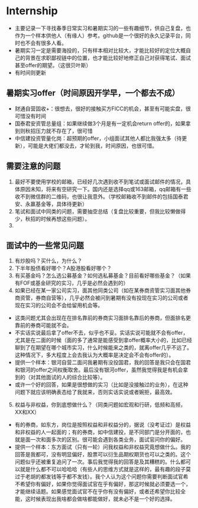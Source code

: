# Internship
- 主要记录一下寻找春季日常实习和暑期实习的一些有趣细节，供自己复盘，也作为一个样本供他人（有缘人）参考。github是一个很好的永久记录平台，同时也不会有很多人看。
- 暑期实习一定是需要海投的，只有样本相对比较大，才能比较好的定位大概自己的背景在求职鄙视链中的位置，也才能比较好地修正自己对获得笔试、面试甚至offer的期望。（这很贝叶斯）
- 有时间则更新

## 暑期实习offer（时间原因开学早，一个都去不成）
- 财通自营固收+：很想去，很好的接触买方FICC的机会，甚至有可能实盘，很可惜没有时间
- 国泰君安资管总量组：如果继续做3个月是有一定机会return offer的，如果拿到则秋招压力就不存在了，很可惜
- 中信建投资管量化岗：超预期的offer，小组面试其他人都比我强太多（待更新），可能是大佬们都没去，才轮到我，时间原因，也很可惜。

## 需要注意的问题

1. 最好不要使用学校的邮箱，已经好几次遇到收不到笔试或面试邮件的情况，具体原因未知，将来有空研究一下。国内还是选择qq或163邮箱，qq邮箱有一些收不到微信群的二维码，也很让我意外。（学校邮箱收不到邮件的包括国泰君安、永赢基金等，具体待更新）
3. 笔试和面试中同类的问题，需要抽空总结（复盘比较重要，但我比较懒做得少，秋招的时候再想这些问题）。
4. 



## 面试中的一些常见问题

1. 有炒股吗？买什么，为什么？
2. 下半年股债看好哪个？A股港股看好哪个？
3. 有买基金吗？怎么选公募基金？如何选私募基金？目前看好哪些基金？（如果有FOF或基金研究的实习，几乎是必然会遇到的）
4. 如果已经在某一家公司实习，面其他同类公司（如在某券商资管实习面其他券商资管，券商自营等），几乎必然会被问到暑期有没有投现在实习的公司或者现在实习的公司会不会给留用机会等。
- 这类问题尤其会出现在在排名靠前的券商实习面排名靠后的券商，但面排名更靠前的券商可能就不会。
- 不实话实说最后拿了offer不去，似乎也不妥。实话实说可能就不会有offer，尤其是在二面的时候（面的多了通常是能感受到拿offer概率大小的，比如已经聊到了在期望在哪个城市实习，什么时候能来之类的，就离offer几乎不远了。这种情况下，多大程度上会去我认为大概率是决定会不会有offer的）。
- 提供一个样本：银河自营二面问我暑期有没投国君，我的回答是我只会在国君和银河的offer之间权衡取舍。最后没有银河offer，虽然我觉得我是有机会拿到的（对其他面试的人的综合比较等）。
- 或许一个好的回答，如果是很想做的实习（比如是没接触过的业务），在这种问题下就应该明确表态给了我就来，否则实话实说或者婉拒，最高效。

5. 权益与非权益，你到底想做什么？（同类问题如宏观和行研，低频和高频，XX和XX）
- 有的券商，如东方，岗位是按照权益和非权益分的，据说（没考证过）是权益和非权益的人一起面的；有的券商，如中信建投，是不同部门是分开面的，也就是面一次和面多次的区别。很可能会遇到各类业务，面试官问你的偏好。
- 提供一个样本：东方面试（只有一轮）问我权益和非权益究竟想做什么。我的回答是我都可，没有明显偏好，股票可以衍生品期权期货也可以之类的。这个问题似乎还被重复追问了一次。事后我觉得我的回答是及其糟糕的。什么都可以就是什么都不可以哈哈哈（有些人的思维方式就是这样的，最有趣的段子莫过于老胡的都发钱等于都不发钱）。我个人认为这个问题你需要判断面试官希不希望你有偏好，如果你觉得面试官在乎有偏好，那这时候就必须要选一个，才能继续话题。如果感觉面试官不在乎你有没有偏好，或者还希望你比较全能，这时候表现出我啥都会做啥都能做好，就未必不是一个好的选择。


